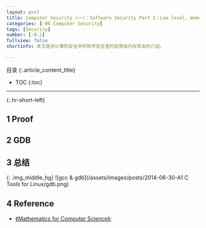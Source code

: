 ```yaml
---
layout: post
title: Computer Security (一)：Software Security Part I：Low-level, memory-based attacks
categories: [-06 Computer Security]
tags: [Security]
number: [-0.1]
fullview: false
shortinfo: 本文是对计算机安全中的软件安全里的低等级内存攻击的介绍。

---
```

目录
{:.article_content_title}


* TOC
{:toc}

---
{:.hr-short-left}

## 1 Proof ##

## 2 GDB ##

## 3 总结 ##

{: .img_middle_hg}
![gcc & gdb](/assets/images/posts/2014-06-30-A1 C Tools for Linux/gdb.png)

## 4 Reference ##

- [《Mathematics for Computer Science》](https://courses.csail.mit.edu/6.042/spring17/mcs.pdf);





